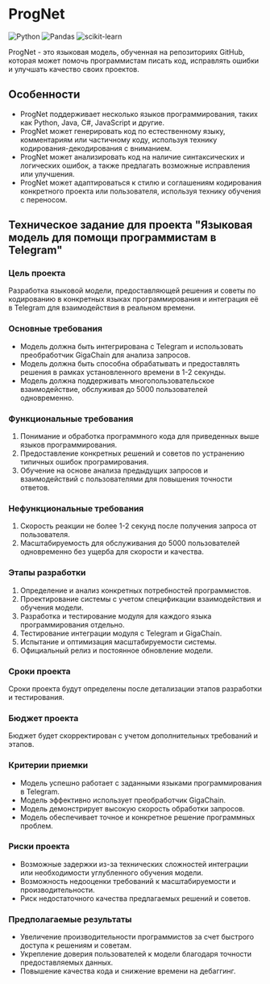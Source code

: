 # ProgNet

![Python](https://img.shields.io/badge/python-3670A0?style=for-the-badge&logo=python&logoColor=ffdd54)
![Pandas](https://img.shields.io/badge/pandas-%23150458.svg?style=for-the-badge&logo=pandas&logoColor=white)
![scikit-learn](https://img.shields.io/badge/scikit--learn-%23F7931E.svg?style=for-the-badge&logo=scikit-learn&logoColor=white)

ProgNet - это языковая модель, обученная на репозиториях GitHub, которая может помочь программистам писать код, исправлять ошибки и улучшать качество своих проектов.
 
## Особенности
 
- ProgNet поддерживает несколько языков программирования, таких как Python, Java, C#, JavaScript и другие.
- ProgNet может генерировать код по естественному языку, комментариям или частичному коду, используя технику кодирования-декодирования с вниманием.
- ProgNet может анализировать код на наличие синтаксических и логических ошибок, а также предлагать возможные исправления или улучшения.
- ProgNet может адаптироваться к стилю и соглашениям кодирования конкретного проекта или пользователя, используя технику обучения с переносом.

## Техническое задание для проекта "Языковая модель для помощи программистам в Telegram"

### Цель проекта
Разработка языковой модели, предоставляющей решения и советы по кодированию в конкретных языках программирования и интеграция её в Telegram для взаимодействия в реальном времени.
### Основные требования
- Модель должна быть интегрирована с Telegram и использовать преобработчик GigaChain для анализа запросов.
- Модель должна быть способна обрабатывать и предоставлять решения в рамках установленного времени в 1-2 секунды.
- Модель должна поддерживать многопользовательское взаимодействие, обслуживая до 5000 пользователей одновременно.
### Функциональные требования
1. Понимание и обработка программного кода для приведенных выше языков программирования.
2. Предоставление конкретных решений и советов по устранению типичных ошибок програмирования.
3. Обучение на основе анализа предыдущих запросов и взаимодействий с пользователями для повышения точности ответов.
### Нефункциональные требования
1. Скорость реакции не более 1-2 секунд после получения запроса от пользователя.
2. Масштабируемость для обслуживания до 5000 пользователей одновременно без ущерба для скорости и качества.
### Этапы разработки
1. Определение и анализ конкретных потребностей программистов.
2. Проектирование системы с учетом спецификации взаимодействия и обучения модели.
3. Разработка и тестирование модуля для каждого языка программирования отдельно.
4. Тестирование интеграции модуля с Telegram и GigaChain.
5. Испытание и оптимизация масштабируемости системы.
6. Официальный релиз и постоянное обновление модели.
### Сроки проекта
Сроки проекта будут определены после детализации этапов разработки и тестирования.
### Бюджет проекта
Бюджет будет скорректирован с учетом дополнительных требований и этапов.
### Критерии приемки
- Модель успешно работает с заданными языками программирования в Telegram.
- Модель эффективно использует преобработчик GigaChain.
- Модель демонстрирует высокую скорость обработки запросов.
- Модель обеспечивает точное и конкретное решение программных проблем.
### Риски проекта
- Возможные задержки из-за технических сложностей интеграции или необходимости углубленного обучения модели.
- Возможность недооценки требований к масштабируемости и производительности.
- Риск недостаточного качества предлагаемых решений и советов.
### Предполагаемые результаты
- Увеличение производительности программистов за счет быстрого доступа к решениям и советам.
- Укрепление доверия пользователей к модели благодаря точности предоставляемых данных.
- Повышение качества кода и снижение времени на дебаггинг.
